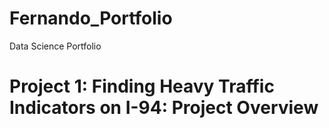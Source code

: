 # Fernando_Portfolio
Data Science Portfolio


# Project 1: Finding Heavy Traffic Indicators on I-94: Project Overview
